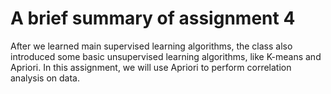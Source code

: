 # A brief summary of assignment 4

After we learned main supervised learning algorithms, the class also introduced some basic unsupervised learning algorithms, like K-means and Apriori. In this assignment, we will use Apriori to perform correlation analysis on data.
